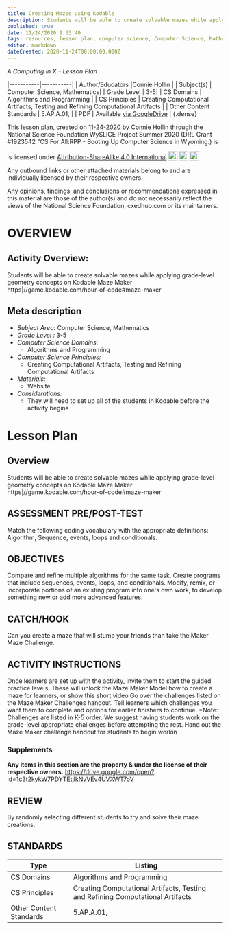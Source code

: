 ```yaml
---
title: Creating Mazes using Kodable
description: Students will be able to create solvable mazes while applying grade-level geometry concepts on Kodable Maze Maker https|//game.kodable.com/hour-of-code#maze-maker
published: true
date: 11/24/2020 9:33:40
tags: resources, lesson plan, computer science, Computer Science, Mathematics 
editor: markdown
dateCreated: 2020-11-24T00:00:00.000Z
---
```

*A Computing in X - Lesson Plan*

|-----------|-----------|
| Author/Educators |Connie Hollin |
| Subject(s) | Computer Science, Mathematics|
| Grade Level | 3-5|
| CS Domains | Algorithms and Programming |
| CS Principles | Creating Computational Artifacts, Testing and Refining Computational Artifacts |
| Other Content Standards | 5.AP.A.01, | 
| PDF | Available [via GoogleDrive]() |
{.dense}






This lesson plan, created on 11-24-2020 by Connie Hollin through the National Science Foundation WySLICE Project Summer 2020 (DRL Grant #1923542 "CS For All:RPP - Booting Up Computer Science in Wyoming.) is  <p xmlns:cc="http://creativecommons.org/ns#" >  is licensed under <a href="http://creativecommons.org/licenses/by-sa/4.0/?ref=chooser-v1" target="_blank" rel="license noopener noreferrer" style="display:inline-block;">Attribution-ShareAlike 4.0 International<img style="height:22px!important;margin-left:3px;vertical-align:text-bottom;" src="https://mirrors.creativecommons.org/presskit/icons/cc.svg?ref=chooser-v1"><img style="height:22px!important;margin-left:3px;vertical-align:text-bottom;" src="https://mirrors.creativecommons.org/presskit/icons/by.svg?ref=chooser-v1"><img style="height:22px!important;margin-left:3px;vertical-align:text-bottom;" src="https://mirrors.creativecommons.org/presskit/icons/sa.svg?ref=chooser-v1"></a></p>


Any outbound links or other attached materials belong to and are individually licensed by their respective owners. 


Any opinions, findings, and conclusions or recommendations expressed in this material are those of the author(s) and do not necessarily reflect the views of the National Science Foundation, cxedhub.com or its maintainers.


# OVERVIEW
## Activity Overview:  
Students will be able to create solvable mazes while applying grade-level geometry concepts on Kodable Maze Maker https|//game.kodable.com/hour-of-code#maze-maker
## Meta description
+ *Subject Area:* Computer Science, Mathematics 
+ *Grade Level :* 3-5 
+ *Computer Science Domains:*
   + Algorithms and Programming
+ *Computer Science Principles:*
   + Creating Computational Artifacts, Testing and Refining Computational Artifacts
+ *Materials:* 
   + Website
+ *Considerations:*
   + They will need to set up all of the students in Kodable before the activity begins


# Lesson Plan
## Overview
Students will be able to create solvable mazes while applying grade-level geometry concepts on Kodable Maze Maker https|//game.kodable.com/hour-of-code#maze-maker
## ASSESSMENT PRE/POST-TEST
Match the following coding vocabulary with the appropriate definitions: Algorithm, Sequence, events, loops and conditionals.
## OBJECTIVES
Compare and refine multiple algorithms for the same task. Create programs that include sequences, events, loops, and conditionals. Modify, remix, or incorporate portions of an existing program into one's own work, to develop something new or add more advanced features.


## CATCH/HOOK
Can you create a maze that will stump your friends than take the Maker Maze Challenge.


## ACTIVITY INSTRUCTIONS
Once learners are set up with the activity, invite them to start the guided practice levels. These will unlock the Maze Maker
Model how to create a maze for learners, or show this short video 
Go over the challenges listed on the Maze Maker Challenges handout. Tell learners which challenges you want them to complete and options for earlier finishers to continue. 
*Note: Challenges are listed in K-5 order. We suggest having students work on the grade-level appropriate challenges before attempting the rest.
Hand out the Maze Maker challenge handout for students to begin workin


### Supplements
**Any items in this section are the property & under the license of their respective owners.**
https://drive.google.com/open?id=1c3t2kykW7PDYTEtjlkNvVEv4UVXWT7oV




## REVIEW
By randomly selecting different students to try and solve their maze creations.
## STANDARDS        
| Type | Listing | 
|-----------|-----------|
| CS Domains  | Algorithms and Programming|
| CS Principles   | Creating Computational Artifacts, Testing and Refining Computational Artifacts|
| Other Content Standards | 5.AP.A.01,  |